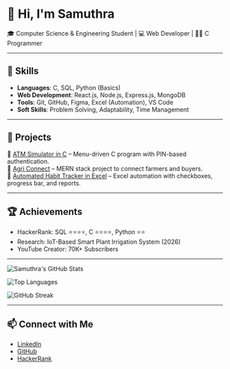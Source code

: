 # 👋 Hi, I'm Samuthra 

🎓 Computer Science & Engineering Student | 💻 Web Developer | 🧑‍💻 C Programmer  

---

## 🚀 Skills
- **Languages**: C, SQL, Python (Basics)  
- **Web Development**: React.js, Node.js, Express.js, MongoDB  
- **Tools**: Git, GitHub, Figma, Excel (Automation), VS Code  
- **Soft Skills**: Problem Solving, Adaptability, Time Management  

---

## 📌 Projects
🔹 [ATM Simulator in C](https://github.com/samuthra162005/ATM-SIMULATOR-C-PROGRAMMING) – Menu-driven C program with PIN-based authentication.  
🔹 [Agri Connect](https://github.com/samuthra162005/expense-tracker) – MERN stack project to connect farmers and buyers.  
🔹 [Automated Habit Tracker in Excel](https://github.com/samuthra162005/health-tracker) – Excel automation with checkboxes, progress bar, and reports.  

---

## 🏆 Achievements
- HackerRank: SQL ⭐⭐⭐⭐, C ⭐⭐⭐⭐, Python ⭐⭐  
- Research: IoT-Based Smart Plant Irrigation System (2026)  
- YouTube Creator: 70K+ Subscribers  

---
![Samuthra's GitHub Stats](https://github-readme-stats.vercel.app/api?username=samuthra162005&show_icons=true&theme=radical)  

![Top Languages](https://github-readme-stats.vercel.app/api/top-langs/?username=samuthra162005&layout=compact&theme=radical)  

![GitHub Streak](https://streak-stats.demolab.com/?user=samuthra162005&theme=radical)  

---


## 📫 Connect with Me
- [LinkedIn](https://www.linkedin.com/in/samuthra-paramasivam)  
- [GitHub](https://github.com/samuthra162005)  
- [HackerRank](https://www.hackerrank.com/profile/samuthra162005)
  
